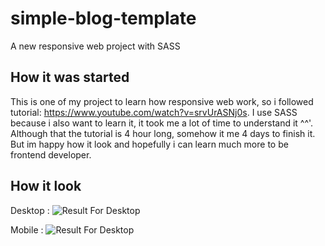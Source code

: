 # simple-blog-template

A new responsive web project with SASS

## How it was started

This is one of my project to learn how responsive web work, so i followed tutorial: https://www.youtube.com/watch?v=srvUrASNj0s. I use SASS because i also want to learn it, it took me a lot of time to understand it ^^'. Although that the tutorial is 4 hour long, somehow it me 4 days to finish it. But im happy how it look and hopefully i can learn much more to be frontend developer. 

## How it look

Desktop :
![Result For Desktop](https://github.com/Reyshal/simple-blog-template/tree/master/images/result(desktop).png)

Mobile :
![Result For Desktop](https://github.com/Reyshal/simple-blog-template/tree/master/images/result(mobile).png)